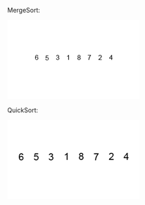 MergeSort:

![MergeSort](imgs/Merge-sort-example.gif)

QuickSort:

![QuickSort](imgs/Quicksort-example.gif)

